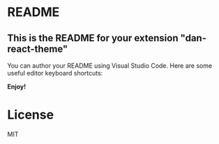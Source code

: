 # README
## This is the README for your extension "dan-react-theme"
You can author your README using Visual Studio Code.  Here are some useful editor keyboard shortcuts:

**Enjoy!**
# License
MIT

